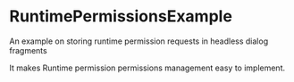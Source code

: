 # RuntimePermissionsExample
An example on storing runtime permission requests in headless dialog fragments

It makes Runtime permission permissions management easy to implement.
